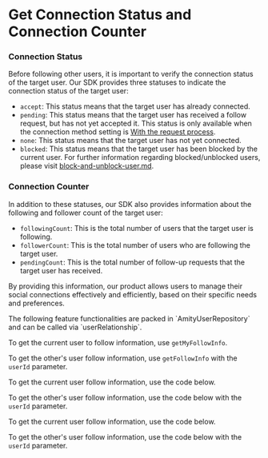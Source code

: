 # Get Connection Status and Connection Counter

### Connection Status

Before following other users, it is important to verify the connection status of the target user. Our SDK provides three statuses to indicate the connection status of the target user:

* `accept`: This status means that the target user has already connected.
* `pending`: This status means that the target user has received a follow request, but has not yet accepted it. This status is only available when the connection method setting is [With the request process](./#user-connection-method-concept).
* `none`: This status means that the target user has not yet connected.
* `blocked`: This status means that the target user has been blocked by the current user. For further information regarding blocked/unblocked users, please visit [block-and-unblock-user.md](../block-and-unblock-user.md "mention").

### Connection Counter

In addition to these statuses, our SDK also provides information about the following and follower count of the target user:

* `followingCount`: This is the total number of users that the target user is following.
* `followerCount`: This is the total number of users who are following the target user.
* `pendingCount`: This is the total number of follow-up requests that the target user has received.

By providing this information, our product allows users to manage their social connections effectively and efficiently, based on their specific needs and preferences.

<Tabs>
<Tab title="iOS">
The following feature functionalities are packed in `AmityUserRepository` and can be called via `userRelationship`.

<Embed url="https://gist.github.com/amythee/422534e6327d3b36c9e37724b38e56fd" />

To get the current user to follow information, use `getMyFollowInfo`.

<Embed url="https://gist.github.com/amythee/7f43f0dcd58c86ca11304ab7658a3b75" />

To get the other's user follow information, use `getFollowInfo` with the `userId` parameter.

<Embed url="https://gist.github.com/amythee/9db0bc9fc7221c63efee0ac0c5f15c44" />
</Tab>

<Tab title="Android">
To get the current user follow information, use the code below.

<Embed url="https://gist.github.com/amythee/c292366d9e2f1027b1fc4f937893f170#file-amityfollowselfget-kt" />

To get the other's user follow information, use the code below with the `userId` parameter.

<Embed url="https://gist.github.com/amythee/53f8680397c5a10d7c53b904a0886b46#file-amityfollowuserget-kt" />
</Tab>

<Tab title="JavaScript">
<Embed url="https://gist.github.com/amythee/82c55218e3d99f65d2498ede458e038b#file-followinfo-js" />
</Tab>

<Tab title="TypeScript">
<Embed url="https://gist.github.com/ae639a96eca9822ca8f90e1ba31adbd1" />
</Tab>

<Tab title="Flutter">
To get the current user follow information, use the code below.

<Embed url="https://gist.github.com/amythee/52225809dae070188a0278c8bee9969c#file-amitymyfollowcount-dart" />

To get the other's user follow information, use the code below with the `userId` parameter.

<Embed url="https://gist.github.com/amythee/52d2994dcef26ef71fd3e5827b601dd1#file-amityotherfollowinfo-dart" />
</Tab>
</Tabs>
